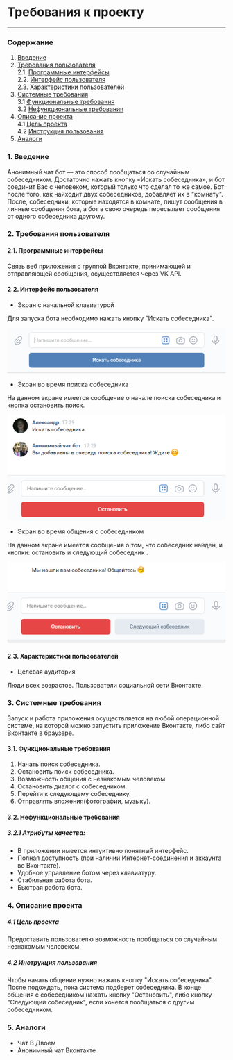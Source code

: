# Требования к проекту
---
### Содержание
1. [Введение](#1)
2. [Требования пользователя](#2) <br>
  2.1. [Программные интерфейсы](#2.1) <br>
  2.2. [Интерфейс пользователя](#2.2) <br>
  2.3. [Характеристики пользователей](#2.3) <br>
3. [Системные требования](#3) <br>
  3.1 [Функциональные требования](#3.1) <br>
  3.2 [Нефункциональные требования](#3.2) <br>
4. [Описание проекта](#4) <br>
	4.1 [Цель проекта](#4.1) <br>
	4.2 [Инструкция пользования](#4.2) <br>
5. [Аналоги](#5) <br>

### 1. Введение <a name="1"></a>
Анонимный чат бот — это способ пообщаться со случайным собеседником. Достаточно нажать кнопку «Искать собеседника», и бот соединит Вас с человеком, который только что сделал то же самое. Бот после того, как найходит двух собеседников, добавляет их в "комнату". После, собеседники, которые находятся в комнате, пишут сообщения в личные сообщения бота, а бот в свою очередь пересылает сообщения от одного собеседника другому.

### 2. Требования пользователя <a name="2"></a>
#### 2.1. Программные интерфейсы <a name="2.1"></a>
Связь веб приложения с группой Вконтакте, принимающей и отправляющей сообщения, осуществляется через VK API. 


#### 2.2. Интерфейс пользователя <a name="2.2"></a>
  
- Экран с начальной клавиатурой

Для запуска бота необходимо нажать кнопку "Искать собеседника".

  ![Start](https://github.com/GaponTV/AnonChatVK/blob/master/Images/Start.PNG)
  
- Экран во время поиска собеседника

На данном экране имеется сообщение о начале поиска собеседника и кнопка остановить поиск.

  ![Search](https://github.com/GaponTV/AnonChatVK/blob/master/Images/Search.PNG)
  
- Экран во время общения с собеседником

На данном экране имеется сообщения о том, что собеседник найден, и кнопки: остановить и следующий собеседник .

  ![UserFound](https://github.com/GaponTV/AnonChatVK/blob/master/Images/UserFound.PNG)

#### 2.3. Характеристики пользователей <a name="2.3"></a>
- Целевая аудитория

Люди всех возрастов. Пользователи социальной сети Вконтакте.

### 3. Системные требования <a name="3"></a>
Запуск и работа приложения осуществляется на любой операционной системе, на которой можно запустить приложение Вконтакте, либо сайт Вконтакте в браузере.
#### 3.1. Функциональные требования <a name="3.1"></a>
   1. Начать поиск собеседника.
   2. Остановить поиск собеседника.
   3. Возможность общения с незнакомым человеком.
   4. Остановить диалог с собеседником.
   5. Перейти к следующему собеседнику.
   6. Отправлять вложения(фотографии, музыку).

#### 3.2. Нефункциональные требования <a name="3.2"></a>
##### 3.2.1 Атрибуты качества:
- В приложении имеется интуитивно понятный интерфейс.
- Полная доступность (при наличии Интернет-соединения и аккаунта во Вконтакте).
- Удобное управление ботом через клавиатуру.
- Стабильная работа бота.
- Быстрая работа бота.
### 4. Описание проекта <a name="4"></a>
  ##### 4.1 Цель проекта <a name="4.1"></a>
Предоставить пользователю возможность пообщаться со случайным незнакомым человеком.
  ##### 4.2 Инструкция пользования <a name="4.2"></a>
  Чтобы начать общение нужно нажать кнопку "Искать собеседника". После подождать, пока система подберет собеседника. В конце общения с собеседником нажать кнопку "Остановить", либо кнопку "Следующий собеседник", если хочется пообщаться с другим собеседником.
 
### 5. Аналоги <a name="5"></a>
- Чат В Двоем
- Анонимный чат Вконтакте
